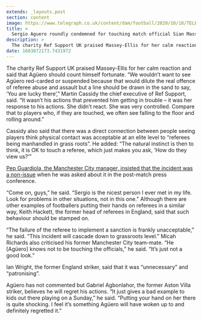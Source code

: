 ```yaml
--- 
extends: _layouts.post 
section: content 
image: https://www.telegraph.co.uk/content/dam/football/2020/10/18/TELEMMGLPICT000242262056_trans_NvBQzQNjv4BqqVzuuqpFlyLIwiB6NTmJwYwThXlPcF4TV_nr-pXzZbI.jpeg?impolicy=logo-overlay 
title: > 
  Sergio Aguero roundly condemned for touching match official Sian Massey-Ellis 
description: > 
  The charity Ref Support UK praised Massey-Ellis for her calm reaction and said that Agüero should count himself fortunate.“It wasn’t his actions that prevented him getting in trouble – it was her response to his actions.“It’s just not a good look.”Ian Wright, the former England striker, said that it was “unnecessary” and “patronising”.Agüero has not commented but Gabriel Agbonlahor, the former Aston Villa striker, believes he will regret his actions.I feel it’s something Agüero will have woken up to and definitely regretted it.” 
date: 1603072173.7431972 
--- 
```

<div><p>The charity Ref Support UK praised Massey-Ellis for her calm reaction and said that Ag&#252;ero should count himself fortunate. &#8220;We wouldn&#8217;t want to see Ag&#252;ero red-carded or suspended because that would dilute the real offence of referee abuse and assault but a line should be drawn in the sand to say, &#8216;You are lucky there&#8217;,&#8221; Martin Cassidy the chief executive of Ref Support, said. &#8220;It wasn&#8217;t his actions that prevented him getting in trouble &#8211; it was her response to his actions. She didn&#8217;t react. She was very controlled. Compare that to players who, if they are touched, we often see falling to the floor and rolling around.&#8221;</p>
<p>Cassidy also said that there was a direct connection between people seeing players think physical contact was acceptable at an elite level to &#8220;referees being manhandled in grass roots&#8221;. He added: &#8220;The natural instinct is then to think, it is OK to touch a referee, which just makes you ask, &#8216;How do they view us?&#8217;&#8221;</p>
<p><a href="https://www.telegraph.co.uk/football/2020/10/18/five-positives-pep-guardiola-take-man-citys-resolute-showing/">Pep Guardiola, the Manchester City manager, insisted that the incident was a non-issue</a> when he was asked about it in the post-match press conference.</p>
<p>&#8220;Come on, guys,&#8221; he said. &#8220;Sergio is the nicest person I ever met in my life. Look for problems in other situations, not in this one.&#8221; Although there are other examples of footballers putting their hands on referees in a similar way, Keith Hackett, the former head of referees in England, said that such behaviour should be stamped on.</p>
<p>&#8220;The failure of the referee to implement a sanction is frankly unacceptable,&#8221; he said. &#8220;This incident will cascade down to grassroots level.&#8221; Micah Richards also criticised his former Manchester City team-mate. &#8220;He [Ag&#252;ero] knows not to be touching the officials,&#8221; he said. &#8220;It&#8217;s just not a good look.&#8221;</p>
<p>Ian Wright, the former England striker, said that it was &#8220;unnecessary&#8221; and &#8220;patronising&#8221;.</p>
<p>Ag&#252;ero has not commented but Gabriel Agbonlahor, the former Aston Villa striker, believes he will regret his actions. &#8220;It just gives a bad example to kids out there playing on a Sunday,&#8221; he said. &#8220;Putting your hand on her there is quite shocking. I feel it&#8217;s something Ag&#252;ero will have woken up to and definitely regretted it.&#8221;</p>
</div>